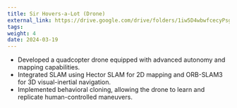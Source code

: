```yaml
---
title: Sir Hovers-a-Lot (Drone)
external_link: https://drive.google.com/drive/folders/1iw5D4wbwfcecyPsg6_81mdaVSpeTGBU_
tags:
weight: 4
date: 2024-03-19
---
```

- Developed a quadcopter drone equipped with advanced autonomy and mapping capabilities.
- Integrated SLAM using Hector SLAM for 2D mapping and ORB-SLAM3 for 3D visual-inertial navigation.
- Implemented behavioral cloning, allowing the drone to learn and replicate human-controlled maneuvers.

<!--more-->
